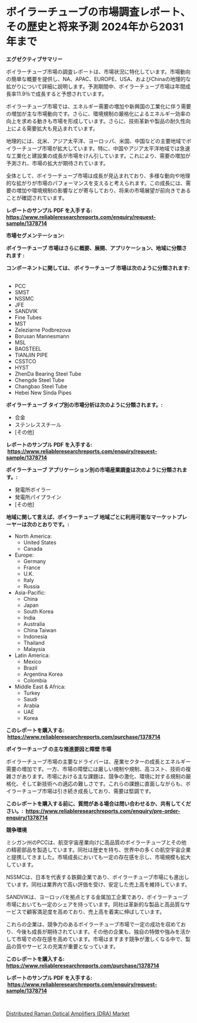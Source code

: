 <p><h1>ボイラーチューブの市場調査レポート、その歴史と将来予測 2024年から2031年まで</h1></p><p><strong>エグゼクティブサマリー</strong></p>
<p><p>ボイラーチューブ市場の調査レポートは、市場状況に特化しています。市場動向の簡単な概要を提供し、NA、APAC、EUROPE、USA、およびChinaの地理的な拡がりについて詳細に説明します。予測期間中、ボイラーチューブ市場は年間成長率11.9％で成長すると予想されています。</p><p>ボイラーチューブ市場では、エネルギー需要の増加や新興国の工業化に伴う需要の増加が主な市場動向です。さらに、環境規制の厳格化によるエネルギー効率の向上を求める動きも市場を形成しています。さらに、技術革新や製品の耐久性向上による需要拡大も見込まれています。</p><p>地理的には、北米、アジア太平洋、ヨーロッパ、米国、中国などの主要地域でボイラーチューブ市場が拡大しています。特に、中国やアジア太平洋地域では急速な工業化と建設業の成長が市場をけん引しています。これにより、需要の増加が予測され、市場の拡大が期待されています。</p><p>全体として、ボイラーチューブ市場は成長が見込まれており、多様な動向や地理的な拡がりが市場のパフォーマンスを支えると考えられます。この成長には、需要の増加や環境規制の影響などが寄与しており、将来の市場展望が前向きであることが確認されています。</p></p>
<p><strong>レポートのサンプル PDF を入手する: <a href="https://www.reliableresearchreports.com/enquiry/request-sample/1378714">https://www.reliableresearchreports.com/enquiry/request-sample/1378714</a></strong></p>
<p><strong>市場セグメンテーション:</strong></p>
<p><strong> ボイラーチューブ 市場はさらに概要、展開、アプリケーション、地域に分類されます :</strong></p>
<p><strong>コンポーネントに関しては、 ボイラーチューブ 市場は次のように分類されます: &nbsp;</strong></p>
<p><ul><li>PCC</li><li>SMST</li><li>NSSMC</li><li>JFE</li><li>SANDVIK</li><li>Fine Tubes</li><li>MST</li><li>Zeleziarne Podbrezova</li><li>Borusan Mannesmann</li><li>MSL</li><li>BAOSTEEL</li><li>TIANJIN PIPE</li><li>CSSTCO</li><li>HYST</li><li>ZhenDa Bearing Steel Tube</li><li>Chengde Steel Tube</li><li>Changbao Steel Tube</li><li>Hebei New Sinda Pipes</li></ul></p>
<p><strong> ボイラーチューブ タイプ別の市場分析は次のように分類されます。:</strong></p>
<p><ul><li>合金</li><li>ステンレススチール</li><li>[その他]</li></ul></p>
<p><strong>レポートのサンプル PDF を入手する: &nbsp;<a href="https://www.reliableresearchreports.com/enquiry/request-sample/1378714">https://www.reliableresearchreports.com/enquiry/request-sample/1378714</a></strong></p>
<p><strong> ボイラーチューブ アプリケーション別の市場産業調査は次のように分類されます。:</strong></p>
<p><ul><li>発電所ボイラー</li><li>発電所パイプライン</li><li>[その他]</li></ul></p>
<p><strong>地域に関して言えば、ボイラーチューブ 地域ごとに利用可能なマーケットプレーヤーは次のとおりです。:</strong></p>
<p><ul>
    <li>
        North America:
        <ul>
            <li>United States</li>
            <li>Canada</li>
        </ul>
    </li>
    <li>
        Europe:
        <ul>
            <li>Germany</li>
            <li>France</li>
            <li>U.K.</li>
            <li>Italy</li>
            <li>Russia</li>
        </ul>
    </li>
    <li>
        Asia-Pacific:
        <ul>
            <li>China</li>
            <li>Japan</li>
            <li>South Korea</li>
            <li>India</li>
            <li>Australia</li>
            <li>China Taiwan</li>
            <li>Indonesia</li>
            <li>Thailand</li>
            <li>Malaysia</li>
        </ul>
    </li>
    <li>
        Latin America:
        <ul>
            <li>Mexico</li>
            <li>Brazil</li>
            <li>Argentina Korea</li>
            <li>Colombia</li>
        </ul>
    </li>
    <li>
        Middle East & Africa:
        <ul>
            <li>Turkey</li>
            <li>Saudi</li>
            <li>Arabia</li>
            <li>UAE</li>
            <li>Korea</li>
        </ul>
    </li>
    </ul></p>
<p><strong>このレポートを購入する: &nbsp;<a href="https://www.reliableresearchreports.com/purchase/1378714">https://www.reliableresearchreports.com/purchase/1378714</a></strong></p>
<p><strong>ボイラーチューブ の主な推進要因と障壁 市場</strong></p>
<p><p>ボイラーチューブ市場の主要なドライバーは、産業セクターの成長とエネルギー需要の増加です。一方、市場の障壁には厳しい規制や規制、高コスト、技術の複雑さがあります。市場における主な課題は、競争の激化、環境に対する規制の厳格化、そして新技術への適応の難しさです。これらの課題に直面しながらも、ボイラーチューブ市場は引き続き成長しており、需要は堅調です。</p></p>
<p><strong>このレポートを購入する前に、質問がある場合は問い合わせるか、共有してください。:&nbsp; <a href="https://www.reliableresearchreports.com/enquiry/pre-order-enquiry/1378714">https://www.reliableresearchreports.com/enquiry/pre-order-enquiry/1378714</a></strong></p>
<p><strong>競争環境</strong></p>
<p><p>ミシガン州のPCCは、航空宇宙産業向けに高品質のボイラーチューブとその他の精密部品を製造しています。同社は歴史を持ち、世界中の多くの航空宇宙企業と提携してきました。市場成長においても一定の存在感を示し、市場規模も拡大しています。</p><p>NSSMCは、日本を代表する鉄鋼企業であり、ボイラーチューブ市場にも進出しています。同社は業界内で高い評価を受け、安定した売上高を維持しています。</p><p>SANDVIKは、ヨーロッパを拠点とする金属加工企業であり、ボイラーチューブ市場においても一定のシェアを持っています。同社は革新的な製品と高品質なサービスで顧客満足度を高めており、売上高を着実に伸ばしています。</p><p>これらの企業は、競争力のあるボイラーチューブ市場で一定の成功を収めており、今後も成長が期待されています。その他の企業も、独自の特徴や強みを活かして市場での存在感を高めています。市場はますます競争が激しくなる中で、製品の質やサービスの充実が重要となっています。</p></p>
<p><strong>このレポートを購入する: &nbsp; <a href="https://www.reliableresearchreports.com/purchase/1378714">https://www.reliableresearchreports.com/purchase/1378714</a></strong></p>
<p><strong>レポートのサンプル PDF を入手する: &nbsp;<a href="https://www.reliableresearchreports.com/enquiry/request-sample/1378714">https://www.reliableresearchreports.com/enquiry/request-sample/1378714</a></strong><strong></strong></p>
<p>&nbsp;</p>
<p><p><a href="https://simplistic-meeting-7ee.notion.site/Distributed-Raman-Optical-Amplifiers-DRA-Market-Size-and-Examines-its-Market-Scope-with-a-Primar-0693303cdcf2456dba6019bc430d121c">Distributed Raman Optical Amplifiers (DRA) Market</a></p></p>